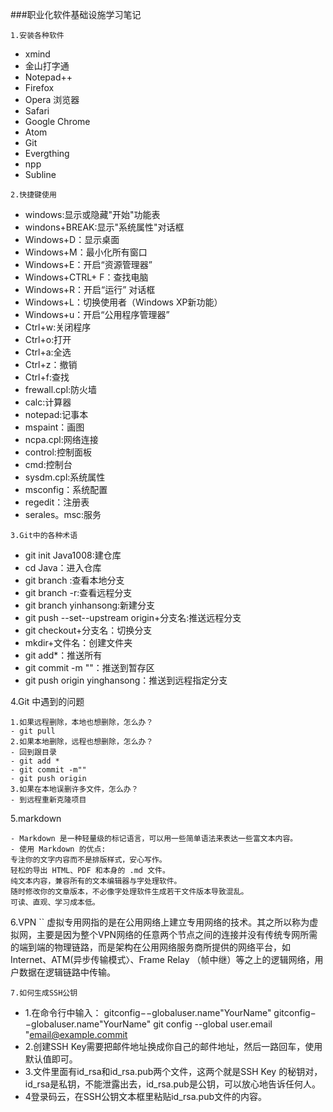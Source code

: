 ###职业化软件基础设施学习笔记
```
1.安装各种软件
```
- xmind
- 金山打字通
- Notepad++
- Firefox
- Opera 浏览器
- Safari
- Google Chrome
- Atom
- Git
- Evergthing
- npp
- Subline

 ```
2.快捷键使用
```
- windows:显示或隐藏"开始"功能表
- windons+BREAK:显示"系统属性"对话框
- Windows+D：显示桌面
- Windows+M：最小化所有窗口
- Windows+E：开启“资源管理器”
- Windows+CTRL+ F：查找电脑
- Windows+R：开启“运行” 对话框
- Windows+L：切换使用者（Windows XP新功能）
- Windows+u：开启“公用程序管理器”
- Ctrl+w:关闭程序
- Ctrl+o:打开
- Ctrl+a:全选
- Ctrl+z：撤销
- Ctrl+f:查找
- frewall.cpl:防火墙
- calc:计算器
- notepad:记事本
- mspaint：画图
- ncpa.cpl:网络连接
- control:控制面板
- cmd:控制台
- sysdm.cpl:系统属性
- msconfig：系统配置
- regedit：注册表
- serales。msc:服务

```
3.Git中的各种术语
```
- git init Java1008:建仓库
- cd Java：进入仓库
- git branch :查看本地分支
- git branch -r:查看远程分支
- git branch yinhansong:新建分支
- git push --set--upstream origin+分支名:推送远程分支
- git checkout+分支名：切换分支
- mkdir+文件名：创建文件夹
- git add*：推送所有
- git commit -m ""：推送到暂存区
- git push origin yinghansong：推送到远程指定分支


4.Git 中遇到的问题
```
1.如果远程删除，本地也想删除，怎么办？
- git pull
2.如果本地删除，远程也想删除，怎么办？
- 回到跟目录
- git add *
- git commit -m""
- git push origin
3.如果在本地误删许多文件，怎么办？
- 到远程重新克隆项目

```
5.markdown
```
- Markdown 是一种轻量级的标记语言，可以用一些简单语法来表达一些富文本内容。
- 使用 Markdown 的优点:
专注你的文字内容而不是排版样式，安心写作。
轻松的导出 HTML、PDF 和本身的 .md 文件。
纯文本内容，兼容所有的文本编辑器与字处理软件。
随时修改你的文章版本，不必像字处理软件生成若干文件版本导致混乱。
可读、直观、学习成本低。
```
6.VPN
``
虚拟专用网指的是在公用网络上建立专用网络的技术。其之所以称为虚拟网，主要是因为整个VPN网络的任意两个节点之间的连接并没有传统专网所需的端到端的物理链路，而是架构在公用网络服务商所提供的网络平台，如Internet、ATM(异步传输模式〉、Frame Relay （帧中继）等之上的逻辑网络，用户数据在逻辑链路中传输。
  ```
  7.如何生成SSH公钥
  ```
  - 1.在命令行中输入： gitconfig−−globaluser.name"YourName"
  gitconfig−−globaluser.name"YourName"
   git config --global user.email "email@example.commit
   -  2.创建SSH Key需要把邮件地址换成你自己的邮件地址，然后一路回车，使用默认值即可。
   - 3.文件里面有id_rsa和id_rsa.pub两个文件，这两个就是SSH Key 的秘钥对，id_rsa是私钥，不能泄露出去，id_rsa.pub是公钥，可以放心地告诉任何人。
   - 4登录码云，在SSH公钥文本框里粘贴id_rsa.pub文件的内容。
